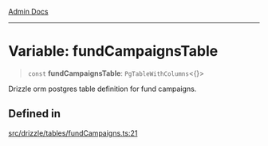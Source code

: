 [Admin Docs](/)

***

# Variable: fundCampaignsTable

> `const` **fundCampaignsTable**: `PgTableWithColumns`\<\{\}\>

Drizzle orm postgres table definition for fund campaigns.

## Defined in

[src/drizzle/tables/fundCampaigns.ts:21](https://github.com/NishantSinghhhhh/talawa-api/blob/ff0f1d6ae21d3428519b64e42fe3bfdff573cb6e/src/drizzle/tables/fundCampaigns.ts#L21)
